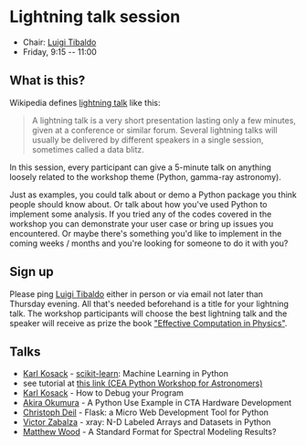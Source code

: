 # Lightning talk session

* Chair: [Luigi Tibaldo](https://github.com/tibaldo)
* Friday, 9:15 -- 11:00

## What is this?

Wikipedia defines [lightning talk](https://en.wikipedia.org/wiki/Lightning_talk) like this:

> A lightning talk is a very short presentation lasting only a few minutes,
> given at a conference or similar forum.
> Several lightning talks will usually be delivered by different speakers
> in a single session, sometimes called a data blitz.

In this session, every participant can give a 5-minute talk on
anything loosely
related to the workshop theme (Python, gamma-ray astronomy).

Just as examples, you could talk about or demo a Python package you think
people should know about. Or talk about how you've used Python to implement
some analysis. If you tried any of the codes covered in the workshop
you can demonstrate your user case or bring up issues you encountered. Or maybe there's something you'd like to implement in the
coming weeks / months and you're looking for someone to do it with you?

## Sign up

Please ping  <a href="mailto:luigi.tibaldo@mpi-hd.mpg.de">Luigi
Tibaldo</a> either in
person or via email not later than Thursday evening.
All that's needed beforehand is a title for your lightning talk.
The workshop participants will choose the best lightning talk and the
speaker will receive as prize the book ["Effective Computation in Physics"](http://shop.oreilly.com/product/0636920033424.do).

## Talks

* <a href="https://github.com/kosack">Karl Kosack</a> - <a href="http://scikit-learn.org">scikit-learn</a>: Machine Learning in Python
 * see tutorial at  <a href="https://github.com/cea-irfu-sap/CEAPythonWorkshopForAstronomers/blob/master/12-Advanced-Packages/02-sklearn.v3.ipynb"> this link (CEA Python Workshop for Astronomers)</a>
* <a href="https://github.com/kosack">Karl Kosack</a> - How to Debug your Program
* <a href="https://github.com/akira-okumura">Akira Okumura</a> - A Python Use Example in CTA Hardware Development
* <a href="https://github.com/cdeil">Christoph Deil</a> - Flask: a Micro Web Development Tool for Python
* <a href="https://github.com/zblz">Victor Zabalza</a> - xray: N-D Labeled Arrays and Datasets in Python
* <a href="https://github.com/woodmd">Matthew Wood</a> - A Standard Format for Spectral Modeling Results?
